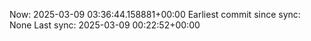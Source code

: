 Now: 2025-03-09 03:36:44.158881+00:00 Earliest commit since sync: None Last sync: 2025-03-09 00:22:52+00:00
